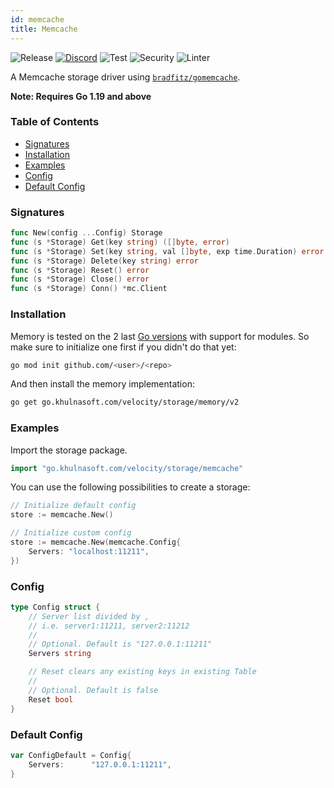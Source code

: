 ```yaml
---
id: memcache
title: Memcache
---
```


![Release](https://img.shields.io/github/v/tag/khulnasoft/storage?filter=memcache*)
[![Discord](https://img.shields.io/discord/704680098577514527?style=flat&label=%F0%9F%92%AC%20discord&color=00ACD7)](https://khulnasoft.com/discord)
![Test](https://img.shields.io/github/actions/workflow/status/khulnasoft/storage/test-memcache.yml?label=Tests)
![Security](https://img.shields.io/github/actions/workflow/status/khulnasoft/storage/gosec.yml?label=Security)
![Linter](https://img.shields.io/github/actions/workflow/status/khulnasoft/storage/linter.yml?label=Linter)

A Memcache storage driver using [`bradfitz/gomemcache`](https://github.com/bradfitz/gomemcache).

**Note: Requires Go 1.19 and above**

### Table of Contents
- [Signatures](#signatures)
- [Installation](#installation)
- [Examples](#examples)
- [Config](#config)
- [Default Config](#default-config)

### Signatures
```go
func New(config ...Config) Storage
func (s *Storage) Get(key string) ([]byte, error)
func (s *Storage) Set(key string, val []byte, exp time.Duration) error
func (s *Storage) Delete(key string) error
func (s *Storage) Reset() error
func (s *Storage) Close() error
func (s *Storage) Conn() *mc.Client
```

### Installation
Memory is tested on the 2 last [Go versions](https://golang.org/dl/) with support for modules. So make sure to initialize one first if you didn't do that yet:
```bash
go mod init github.com/<user>/<repo>
```
And then install the memory implementation:
```bash
go get go.khulnasoft.com/velocity/storage/memory/v2
```

### Examples
Import the storage package.
```go
import "go.khulnasoft.com/velocity/storage/memcache"
```

You can use the following possibilities to create a storage:
```go
// Initialize default config
store := memcache.New()

// Initialize custom config
store := memcache.New(memcache.Config{
    Servers: "localhost:11211",
})
```

### Config
```go
type Config struct {
    // Server list divided by ,
    // i.e. server1:11211, server2:11212
    //
    // Optional. Default is "127.0.0.1:11211"
    Servers string

    // Reset clears any existing keys in existing Table
    //
    // Optional. Default is false
    Reset bool
}
```

### Default Config
```go
var ConfigDefault = Config{
    Servers:      "127.0.0.1:11211",
}
```
